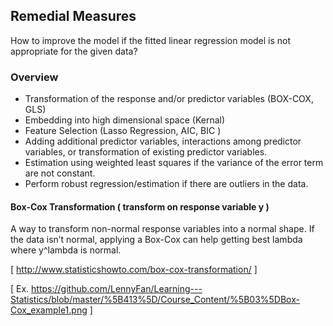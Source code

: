 ## Remedial Measures

How to improve the model if the fitted linear regression model is not appropriate for the given data?

### Overview 

- Transformation of the response and/or predictor variables (BOX-COX, GLS)
- Embedding into high dimensional space (Kernal)
- Feature Selection (Lasso Regression, AIC, BIC )
- Adding additional predictor variables, interactions among predictor variables, or transformation of existing predictor variables.
- Estimation using weighted least squares if the variance of the error term are not constant.
- Perform robust regression/estimation if there are outliers in the data.

#### Box-Cox Transformation ( transform on response variable y )

A way to transform non-normal response variables into a normal shape. If the data isn’t normal, applying a Box-Cox can help getting best lambda where y^lambda is normal. 

[ http://www.statisticshowto.com/box-cox-transformation/ ]

[ Ex. https://github.com/LennyFan/Learning---Statistics/blob/master/%5B413%5D/Course_Content/%5B03%5DBox-Cox_example1.png ]
